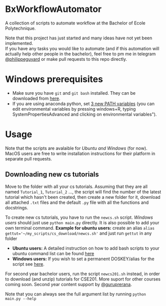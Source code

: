 # BxWorkflowAutomator
A collection of scripts to automate workflow at the Bachelor of Ecole Polytechnique.

Note that this project has just started and many ideas have not yet been implemented.  
If you have any tasks you would like to automate (and if this automation will actually help other people in the bachelor), feel free to pm me in 
telegram [@philippeguyard](https://t.me/philippeguyard) or make pull requests to this repo directly.


# Windows prerequisites 

- Make sure you have `git` and `git bash` installed. They can be downloaded from [here](https://git-scm.com/downloads).
- If you are using anaconda python, set [3 new PATH variables](https://stackoverflow.com/questions/54135206/requests-caused-by-sslerrorcant-connect-to-https-url-because-the-ssl-module") (you can edit environmental variables by pressing windows+R, typing SystemPropertiesAdvanced and clicking on environmental variables").


# Usage

Note that the scripts are avalaible for *Ubuntu and Windows* (for now). MacOS users are free to write installation instructions for their platform in separate
pull requests.

## Downloading new cs tutorials
Move to the folder with all your cs tutorials. Assuming that they are all named `Tutorial_1`, `Tutorial_2` ..., the script will find the number
  of the latest tutorial which hasn't been created, then create a new folder for it, download all attached `.txt` files and the default `.py` file with all the functions and docstrings. 
  
To create new cs tutorials, you have to run the `newcs.sh` script. *Windows users* should just use `python main.py` directly. It is also possible to add your own terminal command. **Example for ubuntu users:** create an alias `alias gettut='~/my_scripts/cs_download/newcs.sh'` and just run `gettut` in any folder
  - **Ubuntu users:** A detailed instruction on how to add bash scripts to your ubuntu command list can be found [here](https://askubuntu.com/questions/229589/how-to-make-a-file-e-g-a-sh-script-executable-so-it-can-be-run-from-a-termi)
  - **Windows users:** If you wish to set a permanent DOSKEY/alias for the script see [here](https://superuser.com/questions/1134368/create-permanent-doskey-in-windows-cmd).

For second year  bachelor users, run the script `newcs201.sh` instead, in order to download (and unzip) tutorials for CSE201. More suport for other courses coming soon. Second year content support by [@guruprerana](https://github.com/guruprerana).
  
Note that you can always see the full argument list by running `python main.py --help`
 

